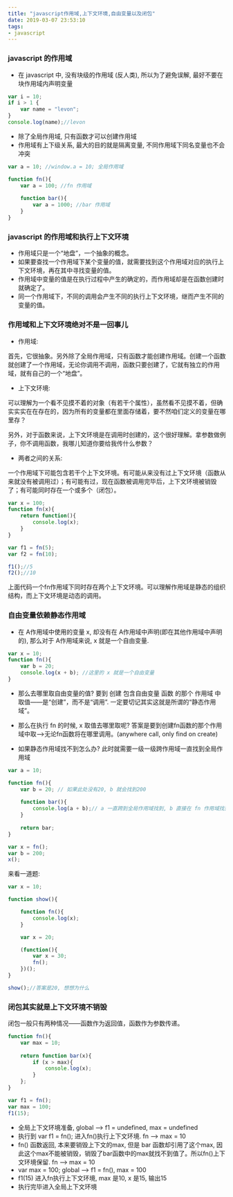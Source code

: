 ```yaml
---
title: "javascript作用域,上下文环境,自由变量以及闭包"
date: 2019-03-07 23:53:10
tags:
- javascript
---
```




### javascript 的作用域

+ 在 javascript 中, 没有块级的作用域 (反人类),  所以为了避免误解, 最好不要在块作用域内声明变量

```javascript
var i = 10;
if i > 1 {
    var name = "levon";
}
console.log(name);//levon
```

+ 除了全局作用域, 只有函数才可以创建作用域
+ 作用域有上下级关系, 最大的目的就是隔离变量, 不同作用域下同名变量也不会冲突

```javascript
var a = 10; //window.a = 10; 全局作用域

function fn(){
    var a = 100; //fn 作用域
    
    function bar(){
        var a = 1000; //bar 作用域
    }
}
```

<!-- more -->

### javascript 的作用域和执行上下文环境

- 作用域只是一个“地盘”，一个抽象的概念。
- 如果要查找一个作用域下某个变量的值，就需要找到这个作用域对应的执行上下文环境，再在其中寻找变量的值。
- 作用域中变量的值是在执行过程中产生的确定的，而作用域却是在函数创建时就确定了。
- 同一个作用域下，不同的调用会产生不同的执行上下文环境，继而产生不同的变量的值。



### 作用域和上下文环境绝对不是一回事儿

+ 作用域:

首先，它很抽象。另外除了全局作用域，只有函数才能创建作用域。创建一个函数就创建了一个作用域，无论你调用不调用，函数只要创建了，它就有独立的作用域，就有自己的一个“地盘”。

+ 上下文环境:

可以理解为一个看不见摸不着的对象（有若干个属性），虽然看不见摸不着，但确实实实在在存在的，因为所有的变量都在里面存储着，要不然咱们定义的变量在哪里存？

另外，对于函数来说，上下文环境是在调用时创建的，这个很好理解。拿参数做例子，你不调用函数，我哪儿知道你要给我传什么参数？

+ 两者之间的关系:

一个作用域下可能包含若干个上下文环境。有可能从来没有过上下文环境（函数从来就没有被调用过）；有可能有过，现在函数被调用完毕后，上下文环境被销毁了；有可能同时存在一个或多个（闭包）。

```javascript
var x = 100;
function fn(x){
    return function(){
        console.log(x);
    }
}

var f1 = fn(5);
var f2 = fn(10);

f1();//5
f2();//10
```

上面代码一个fn作用域下同时存在两个上下文环境。可以理解作用域是静态的组织结构，而上下文环境是动态的调用。



### 自由变量依赖静态作用域

- 在 A作用域中使用的变量 x, 却没有在 A作用域中声明(即在其他作用域中声明的), 那么对于 A作用域来说, x 就是一个自由变量.

```javascript
var x = 10;
function fn(){
    var b = 20;
    console.log(x + b); //这里的 x 就是一个自由变量
}
```

- 那么去哪里取自由变量的值?  要到 创建 包含自由变量 函数 的那个 作用域 中取值——是“创建”，而不是“调用”. 一定要切记其实这就是所谓的“静态作用域”。

- 那么在执行 fn 的时候, x 取值去哪里取呢?  答案是要到创建fn函数的那个作用域中取——>无论fn函数将在哪里调用。(anywhere call, only find on create)

- 如果静态作用域找不到怎么办? 此时就需要一级一级跨作用域一直找到全局作用域

```javascript
var a = 10;

function fn(){
    var b = 20; // 如果此处没有20, b 就会找到200
    
    function bar(){
        console.log(a + b);// a 一直跨到全局作用域找到, b 直接在 fn 作用域找到,  
    }
    
    return bar;
}

var x = fn();
var b = 200;
x();
```



来看一道题:

```javascript
var x = 10;

function show(){

	function fn(){
		console.log(x);
	}

    var x = 20;

	(function(){
		var x = 30;
		fn();
	})();
}

show();//答案是20, 想想为什么
```



### 闭包其实就是上下文环境不销毁

闭包一般只有两种情况——函数作为返回值，函数作为参数传递。

```javascript
function fn(){
    var max = 10;
    
    return function bar(x){
        if (x > max){
            console.log(x);
        }
    };
}

var f1 = fn();
var max = 100;
f1(15);
```



+ 全局上下文环境准备,   global —>  f1 = undefined, max = undefined
+ 执行到 var f1 = fn();  进入fn()执行上下文环境.    fn —> max = 10
+ fn() 函数返回, 本来要销毁上下文的max,  但是 bar 函数却引用了这个max, 因此这个max不能被销毁，销毁了bar函数中的max就找不到值了。所以fn()上下文环境保留.  fn —> max = 10
+ var max = 100;    global —> f1 = fn(), max = 100
+ f1(15)  进入fn执行上下文环境, max 是10,  x 是15, 输出15
+ 执行完毕进入全局上下文环境
